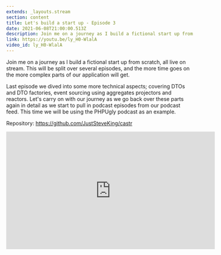 ```yaml
---
extends: _layouts.stream
section: content
title: Let's build a start up - Episode 3
date: 2021-06-08T21:00:00.513Z
description: Join me on a journey as I build a fictional start up from scratch, all live on stream. This will be split over several episodes, and the more time goes on the more complex parts of our application will get.
link: https://youtu.be/ly_H0-WlalA
video_id: ly_H0-WlalA
---
```

Join me on a journey as I build a fictional start up from scratch, all live on stream. This will be split over several episodes, and the more time goes on the more complex parts of our application will get.

Last episode we dived into some more technical aspects; covering DTOs and DTO factories, event sourcing using aggregates projectors and reactors. Let's carry on with our journey as we go back over these parts again in detail as we start to pull in podcast episodes from our podcast feed. This time we will be using the PHPUgly podcast as an example.

Repository: https://github.com/JustSteveKing/castr

<div class="aspect-w-16 aspect-h-9">
    <iframe width="560" height="315" src="https://www.youtube.com/embed/ly_H0-WlalA" title="YouTube video player" frameborder="0" allow="accelerometer; autoplay; clipboard-write; encrypted-media; gyroscope; picture-in-picture" allowfullscreen></iframe>
</div>